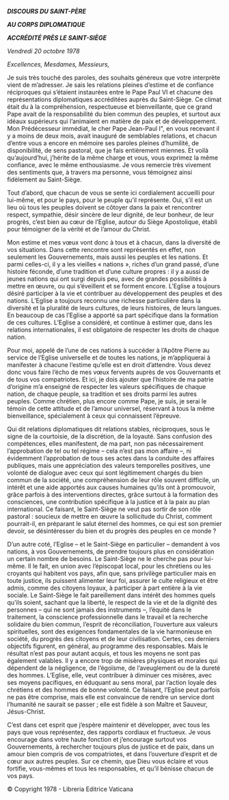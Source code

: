 ***DISCOURS DU SAINT-PÈRE***

***AU CORPS DIPLOMATIQUE***

***ACCRÉDITÉ PRÈS LE SAINT-SIÈGE***

*Vendredi 20 octobre 1978*

*Excellences, Mesdames, Messieurs,*

Je suis très touché des paroles, des souhaits généreux que votre interprète vient de m’adresser. Je sais les relations pleines d’estime et de confiance réciproques qui s’étaient instaurées entre le Pape Paul VI et chacune des représentations diplomatiques accréditées auprès du Saint-Siège. Ce climat était du à la compréhension, respectueuse et bienveillante, que ce grand Pape avait de la responsabilité du bien commun des peuples, et surtout aux idéaux supérieurs qui l’animaient en matière de paix et de développement. Mon Prédécesseur immédiat, le cher Pape Jean-Paul I", en vous recevant il y a moins de deux mois, avait inauguré de semblables relations, et chacun d’entre vous a encore en mémoire ses paroles pleines d’humilité, de disponibilité, de sens pastoral, que je fais entièrement miennes. Et voilà qu’aujourd’hui, j’hérite de la même charge et vous, vous exprimez la même confiance, avec le même enthousiasme. Je vous remercie très vivement des sentiments que, à travers ma personne, vous témoignez ainsi fidèlement au Saint-Siège.

Tout d’abord, que chacun de vous se sente ici cordialement accueilli pour lui-même, et pour le pays, pour le peuple qu’il représente. Oui, s’il est un lieu où tous les peuples doivent se côtoyer dans la paix et rencontrer respect, sympathie, désir sincère de leur dignité, de leur bonheur, de leur progrès, c’est bien au cœur de l’Eglise, autour du Siège Apostolique, établi pour témoigner de la vérité et de l’amour du Christ.

Mon estime et mes vœux vont donc à tous et à chacun, dans la diversité de vos situations. Dans cette rencontre sont représentés en effet, non seulement les Gouvernements, mais aussi les peuples et les nations. Et parmi celles-ci, il y a les vieilles « nations », riches d’un grand passé, d’une histoire féconde, d’une tradition et d’une culture propres : il y a aussi de jeunes nations qui ont surgi depuis peu, avec de grandes possibilités à mettre en œuvre, ou qui s’éveillent et se forment encore. L’Eglise a toujours désiré participer à la vie et contribuer au développement des peuples et des nations. L’Eglise a toujours reconnu une richesse particulière dans la diversité et la pluralité de leurs cultures, de leurs histoires, de leurs langues. En beaucoup de cas l’Eglise a apporté sa part spécifique dans la formation de ces cultures. L’Eglise a considéré, et continue à estimer que, dans les relations internationales, il est obligatoire de respecter les droits de chaque nation.

Pour moi, appelé de l’une de ces nations à succéder à l’Apôtre Pierre au service de l’Eglise universelle et de toutes les nations, je m’appliquerai à manifester à chacune l’estime qu’elle est en droit d’attendre. Vous devez donc vous faire l’écho de mes vœux fervents auprès de vos Gouvernants et de tous vos compatriotes. Et ici, je dois ajouter que l’histoire de ma patrie d’origine m’a enseigné de respecter les valeurs spécifiques de chaque nation, de chaque peuple, sa tradition et ses droits parmi les autres peuples. Comme chrétien, plus encore comme Pape, je suis, je serai le témoin de cette attitude et de l’amour universel, réservant à tous la même bienveillance, spécialement à ceux qui connaissent l’épreuve.

Qui dit relations diplomatiques dit relations stables, réciproques, sous le signe de la courtoisie, de la discrétion, de la loyauté. Sans confusion des compétences, elles manifestent, de ma part, non pas nécessairement l’approbation de tel ou tel régime – cela n’est pas mon affaire –, ni évidemment l’approbation de tous ses actes dans la conduite des affaires publiques, mais une appréciation des valeurs temporelles positives, une volonté de dialogue avec ceux qui sont légitimement chargés du bien commun de la société, une compréhension de leur rôle souvent difficile, un intérêt et une aide apportés aux causes humaines qu’ils ont à promouvoir, grâce parfois à des interventions directes, grâce surtout à la formation des consciences, une contribution spécifique à la justice et à la paix au plan international. Ce faisant, le Saint-Siège ne veut pas sortir de son rôle pastoral : soucieux de mettre en œuvre la sollicitude du Christ, comment pourrait-il, en préparant le salut éternel des hommes, ce qui est son premier devoir, se désintéresser du bien et du progrès des peuples en ce monde ?

D’un autre coté, l’Eglise – et le Saint-Siège en particulier – demandent à vos nations, à vos Gouvernements, de prendre toujours plus en considération un certain nombre de besoins. Le Saint-Siège ne le cherche pas pour lui-même. Il le fait, en union avec l’épiscopat local, pour les chrétiens ou les croyants qui habitent vos pays, afin que, sans privilège particulier mais en toute justice, ils puissent alimenter leur foi, assurer le culte religieux et être admis, comme des citoyens loyaux, à participer à part entière à la vie sociale. Le Saint-Siège le fait pareillement dans intérêt des hommes quels qu’ils soient, sachant que la liberté, le respect de la vie et de la dignité des personnes – qui ne sont jamais des instruments –, l’équité dans le traitement, la conscience professionnelle dans le travail et la recherche solidaire du bien commun, l’esprit de réconciliation, l’ouverture aux valeurs spirituelles, sont des exigences fondamentales de la vie harmonieuse en société, du progrès des citoyens et de leur civilisation. Certes, ces derniers objectifs figurent, en général, au programme des responsables. Mais le résultat n’est pas pour autant acquis, et tous les moyens ne sont pas également valables. Il y a encore trop de misères physiques et morales qui dépendent de la négligence, de l’égoïsme, de l’aveuglement ou de la dureté des hommes. L’Eglise, elle, veut contribuer à diminuer ces misères, avec ses moyens pacifiques, en éduquant au sens moral, par l’action loyale des chrétiens et des hommes de bonne volonté. Ce faisant, l’Eglise peut parfois ne pas être comprise, mais elle est convaincue de rendre un service dont l’humanité ne saurait se passer ; elle est fidèle à son Maître et Sauveur, Jésus-Christ.

C’est dans cet esprit que j’espère maintenir et développer, avec tous les pays que vous représentez, des rapports cordiaux et fructueux. Je vous encourage dans votre haute fonction et j’encourage surtout vos Gouvernements, à rechercher toujours plus de justice et de paix, dans un amour bien compris de vos compatriotes, et dans l’ouverture d’esprit et de cœur aux autres peuples. Sur ce chemin, que Dieu vous éclaire et vous fortifie, vous-mêmes et tous les responsables, et qu’il bénisse chacun de vos pays.

© Copyright 1978 - Libreria Editrice Vaticana